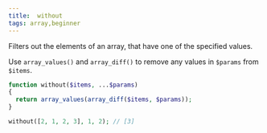 ```yaml
---
title:  without
tags: array,beginner
---
```


Filters out the elements of an array, that have one of the specified values.

Use `array_values()` and `array_diff()` to remove any values in `$params` from `$items`.

```php
function without($items, ...$params)
{
  return array_values(array_diff($items, $params));
}
```

```php
without([2, 1, 2, 3], 1, 2); // [3]
```
